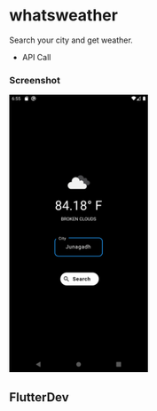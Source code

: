# whatsweather

Search your city and get weather.

- API Call

### Screenshot

<img src="ss.png" height="500rem">

## FlutterDev